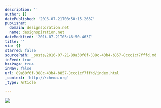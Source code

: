 ```yaml
---
description: ''
author: []
datePublished: '2016-07-21T03:50:15.263Z'
publisher:
  domain: designspiration.net
  name: designspiration.net
dateModified: '2016-07-21T03:46:50.463Z'
title: ''
via: {}
starred: false
sourcePath: _posts/2016-07-21-89a30f6f-388c-43b4-b857-8ccc1cf7fffd.md
inFeed: true
hasPage: true
inNav: false
url: 89a30f6f-388c-43b4-b857-8ccc1cf7fffd/index.html
_context: 'http://schema.org'
_type: Article

---
```

![](http://a1.dspncdn.com/media/692x/f5/64/c4/f564c47c0e25ec8217346c9cf83644e2.jpg)
